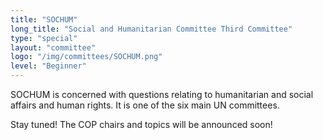 ```yaml
---
title: "SOCHUM"
long_title: "Social and Humanitarian Committee Third Committee"
type: "special"
layout: "committee"
logo: "/img/committees/SOCHUM.png"
level: "Beginner"
---
```


SOCHUM is concerned with questions relating to humanitarian and social affairs and human rights. It is one of the six main UN committees. 

Stay tuned! The COP chairs and topics will be announced soon!
